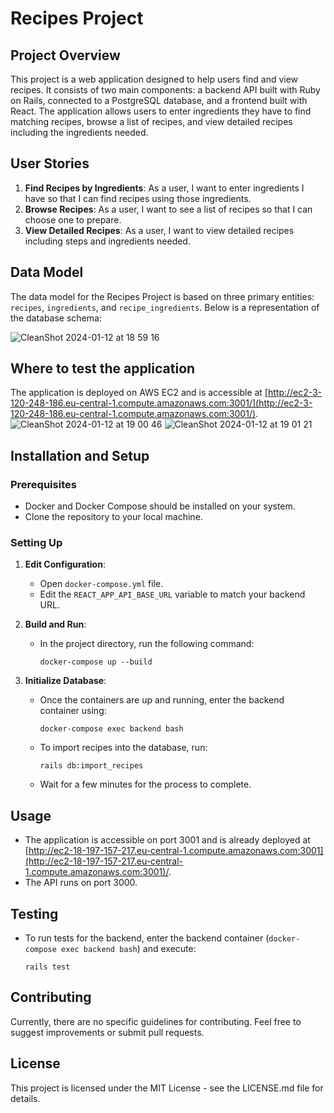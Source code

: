 # Recipes Project

## Project Overview

This project is a web application designed to help users find and view recipes. It consists of two main components: a backend API built with Ruby on Rails, connected to a PostgreSQL database, and a frontend built with React. The application allows users to enter ingredients they have to find matching recipes, browse a list of recipes, and view detailed recipes including the ingredients needed.

## User Stories

1. **Find Recipes by Ingredients**: As a user, I want to enter ingredients I have so that I can find recipes using those ingredients.
2. **Browse Recipes**: As a user, I want to see a list of recipes so that I can choose one to prepare.
3. **View Detailed Recipes**: As a user, I want to view detailed recipes including steps and ingredients needed.

## Data Model

The data model for the Recipes Project is based on three primary entities: `recipes`, `ingredients`, and `recipe_ingredients`. Below is a representation of the database schema:

![CleanShot 2024-01-12 at 18 59 16](https://github.com/davidwter/recipes/assets/9658911/e69da8d4-9abd-47fb-969b-0b3be15da09c)


## Where to test the application

The application is deployed on AWS EC2 and is accessible at [http://ec2-3-120-248-186.eu-central-1.compute.amazonaws.com:3001/](http://ec2-3-120-248-186.eu-central-1.compute.amazonaws.com:3001/).
![CleanShot 2024-01-12 at 19 00 46](https://github.com/davidwter/recipes/assets/9658911/0597fcd8-c8b3-4770-974c-f18a057cbc7c)
![CleanShot 2024-01-12 at 19 01 21](https://github.com/davidwter/recipes/assets/9658911/66154625-91fe-496c-907f-ab56970f3cc6)



## Installation and Setup

### Prerequisites

- Docker and Docker Compose should be installed on your system.
- Clone the repository to your local machine.

### Setting Up

1. **Edit Configuration**:
   - Open `docker-compose.yml` file.
   - Edit the `REACT_APP_API_BASE_URL` variable to match your backend URL.

2. **Build and Run**:
   - In the project directory, run the following command:

     ```
     docker-compose up --build
     ```

3. **Initialize Database**:
   - Once the containers are up and running, enter the backend container using:

     ```
     docker-compose exec backend bash
     ```

   - To import recipes into the database, run:

     ```
     rails db:import_recipes
     ```

   - Wait for a few minutes for the process to complete.

## Usage

- The application is accessible on port 3001 and is already deployed at [http://ec2-18-197-157-217.eu-central-1.compute.amazonaws.com:3001](http://ec2-18-197-157-217.eu-central-1.compute.amazonaws.com:3001)/.
- The API runs on port 3000.

## Testing

- To run tests for the backend, enter the backend container (`docker-compose exec backend bash`) and execute:

    ```
    rails test
    ```

## Contributing

Currently, there are no specific guidelines for contributing. Feel free to suggest improvements or submit pull requests.

## License

This project is licensed under the MIT License - see the LICENSE.md file for details.
